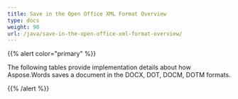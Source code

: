 ```yaml
---
title: Save in the Open Office XML Format Overview
type: docs
weight: 90
url: /java/save-in-the-open-office-xml-format-overview/
---
```


{{% alert color="primary" %}} 

The following tables provide implementation details about how Aspose.Words saves a document in the DOCX, DOT, DOCM, DOTM formats.

{{% /alert %}}
